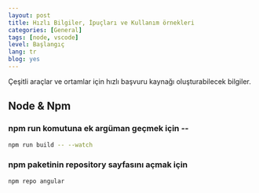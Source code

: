 ```yaml
---
layout: post
title: Hızlı Bilgiler, İpuçları ve Kullanım örnekleri
categories: [General]
tags: [node, vscode]
level: Başlangıç
lang: tr
blog: yes
--- 
```


Çeşitli araçlar ve ortamlar için hızlı başvuru kaynağı oluşturabilecek bilgiler.

## Node & Npm

### npm run komutuna ek argüman geçmek için _--_
```bash
npm run build -- --watch
```

### npm paketinin repository sayfasını açmak için
```bash
npm repo angular
```

